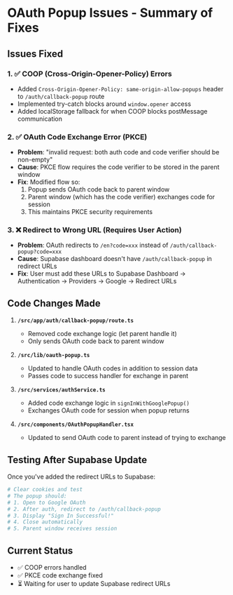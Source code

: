 # OAuth Popup Issues - Summary of Fixes

## Issues Fixed

### 1. ✅ COOP (Cross-Origin-Opener-Policy) Errors
- Added `Cross-Origin-Opener-Policy: same-origin-allow-popups` header to `/auth/callback-popup` route
- Implemented try-catch blocks around `window.opener` access
- Added localStorage fallback for when COOP blocks postMessage communication

### 2. ✅ OAuth Code Exchange Error (PKCE)
- **Problem**: "invalid request: both auth code and code verifier should be non-empty"
- **Cause**: PKCE flow requires the code verifier to be stored in the parent window
- **Fix**: Modified flow so:
  1. Popup sends OAuth code back to parent window
  2. Parent window (which has the code verifier) exchanges code for session
  3. This maintains PKCE security requirements

### 3. ❌ Redirect to Wrong URL (Requires User Action)
- **Problem**: OAuth redirects to `/en?code=xxx` instead of `/auth/callback-popup?code=xxx`
- **Cause**: Supabase dashboard doesn't have `/auth/callback-popup` in redirect URLs
- **Fix**: User must add these URLs to Supabase Dashboard → Authentication → Providers → Google → Redirect URLs

## Code Changes Made

1. **`/src/app/auth/callback-popup/route.ts`**
   - Removed code exchange logic (let parent handle it)
   - Only sends OAuth code back to parent window

2. **`/src/lib/oauth-popup.ts`**
   - Updated to handle OAuth codes in addition to session data
   - Passes code to success handler for exchange in parent

3. **`/src/services/authService.ts`**
   - Added code exchange logic in `signInWithGooglePopup()`
   - Exchanges OAuth code for session when popup returns

4. **`/src/components/OAuthPopupHandler.tsx`**
   - Updated to send OAuth code to parent instead of trying to exchange

## Testing After Supabase Update

Once you've added the redirect URLs to Supabase:

```bash
# Clear cookies and test
# The popup should:
# 1. Open to Google OAuth
# 2. After auth, redirect to /auth/callback-popup
# 3. Display "Sign In Successful!"
# 4. Close automatically
# 5. Parent window receives session
```

## Current Status

- ✅ COOP errors handled
- ✅ PKCE code exchange fixed
- ⏳ Waiting for user to update Supabase redirect URLs